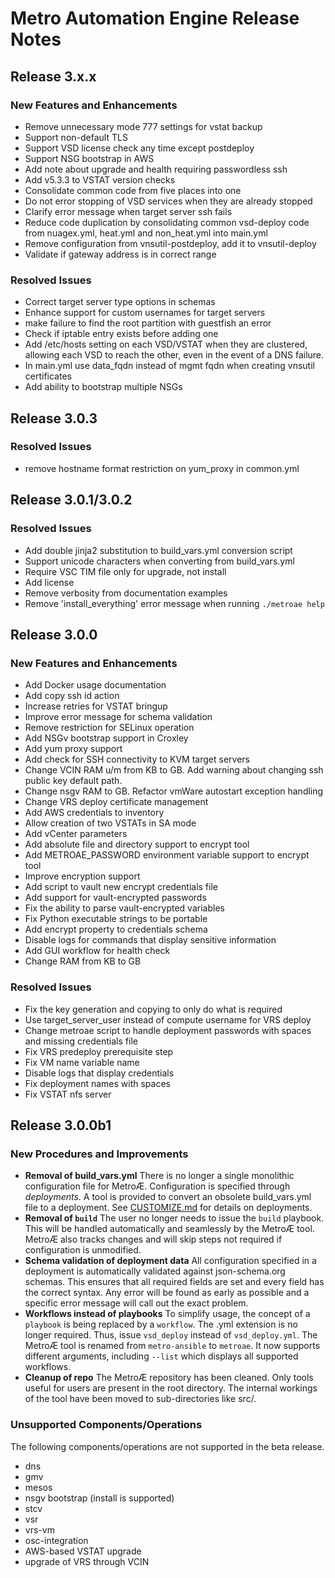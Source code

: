 # Metro Automation Engine Release Notes
## Release 3.x.x
### New Features and Enhancements
* Remove unnecessary mode 777 settings for vstat backup
* Support non-default TLS
* Support VSD license check any time except postdeploy
* Support NSG bootstrap in AWS
* Add note about upgrade and health requiring passwordless ssh
* Add v5.3.3 to VSTAT version checks
* Consolidate common code from five places into one
* Do not error stopping of VSD services when they are already stopped
* Clarify error message when target server ssh fails
* Reduce code duplication by consolidating common vsd-deploy code from nuagex.yml, heat.yml and non_heat.yml into main.yml
* Remove configuration from vnsutil-postdeploy, add it to vnsutil-deploy
* Validate if gateway address is in correct range
### Resolved Issues
* Correct target server type options in schemas
* Enhance support for custom usernames for target servers
* make failure to find the root partition with guestfish an error  
* Check if iptable entry exists before adding one
* Add /etc/hosts setting on each VSD/VSTAT when they are clustered, allowing each VSD to reach the other, even in the event of a DNS failure.
* In main.yml use data_fqdn instead of mgmt fqdn when creating vnsutil certificates
* Add ability to bootstrap multiple NSGs
## Release 3.0.3

### Resolved Issues
* remove hostname format restriction on yum_proxy in common.yml
## Release 3.0.1/3.0.2
### Resolved Issues
* Add double jinja2 substitution to build_vars.yml conversion script
* Support unicode characters when converting from build_vars.yml
* Require VSC TIM file only for upgrade, not install
* Add license
* Remove verbosity from documentation examples
* Remove 'install_everything' error message when running `./metroae help`
## Release 3.0.0
### New Features and Enhancements
* Add Docker usage documentation
* Add copy ssh id action
* Increase retries for VSTAT bringup
* Improve error message for schema validation
* Remove restriction for SELinux operation
* Add NSGv bootstrap support in Croxley
* Add yum proxy support
* Add check for SSH connectivity to KVM target servers
* Change VCIN RAM u/m from KB to GB. Add warning about changing ssh public key default path.
* Change nsgv RAM to GB. Refactor vmWare autostart exception handling
* Change VRS deploy certificate management
* Add AWS credentials to inventory
* Allow creation of two VSTATs in SA mode
* Add vCenter parameters
* Add absolute file and directory support to encrypt tool
* Add METROAE_PASSWORD environment variable support to encrypt tool
* Improve encryption support
* Add script to vault new encrypt credentials file
* Add support for vault-encrypted passwords
* Fix the ability to parse vault-encrypted variables
* Fix Python executable strings to be portable
* Add encrypt property to credentials schema
* Disable logs for commands that display sensitive information
* Add GUI workflow for health check
* Change RAM from KB to GB
### Resolved Issues
* Fix the key generation and copying to only do what is required
* Use target_server_user instead of compute username for VRS deploy
* Change metroae script to handle deployment passwords with spaces and missing credentials file
* Fix VRS predeploy prerequisite step
* Fix VM name variable name
* Disable logs that display credentials
* Fix deployment names with spaces
* Fix VSTAT nfs server
## Release 3.0.0b1
### New Procedures and Improvements
* **Removal of build_vars.yml**  There is no longer a single monolithic configuration file for MetroÆ.  Configuration is specified through *deployments*.  A tool is provided to convert an obsolete build_vars.yml file to a deployment.  See [CUSTOMIZE.md](Documentation/CUSTOMIZE.md) for details on deployments.
* **Removal of `build`**  The user no longer needs to issue the `build` playbook. This will be handled automatically and seamlessly by the MetroÆ tool. MetroÆ also tracks changes and will skip steps not required if configuration is unmodified.
* **Schema validation of deployment data**  All configuration specified in a deployment is automatically validated against json-schema.org schemas. This ensures that all required fields are set and every field has the correct syntax. Any error will be found as early as possible and a specific error message will call out the exact problem.
* **Workflows instead of playbooks**  To simplify usage, the concept of a `playbook` is being replaced by a `workflow`. The .yml extension is no longer required. Thus, issue `vsd_deploy` instead of `vsd_deploy.yml`. The MetroÆ tool is renamed from `metro-ansible` to `metroae`. It now supports different arguments, including `--list` which displays all supported workflows.
* **Cleanup of repo**  The MetroÆ repository has been cleaned. Only tools useful for users are present in the root directory. The internal workings of the tool have been moved to sub-directories like src/.
### Unsupported Components/Operations
The following components/operations are not supported in the beta release.
* dns
* gmv
* mesos
* nsgv bootstrap (install is supported)
* stcv
* vsr
* vrs-vm
* osc-integration
* AWS-based VSTAT upgrade
* upgrade of VRS through VCIN
